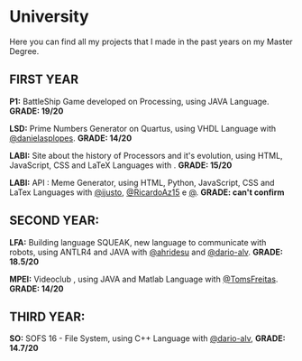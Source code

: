 # University

Here you can find all my projects that I made in the past years on my Master Degree.

## FIRST YEAR
**P1:** BattleShip Game developed on Processing, using JAVA Language. **GRADE: 19/20**

**LSD:** Prime Numbers Generator on Quartus, using VHDL Language with [@danielasplopes](https://github.com/danielasplopes). **GRADE: 14/20**

**LABI:** Site about the history of Processors and it's evolution, using HTML, JavaScript, CSS and LaTeX Languages with . **GRADE: 15/20**

**LABI:** API : Meme Generator, using HTML, Python, JavaScript, CSS and LaTex Languages with [@ijusto](https://github.com/ijusto), [@RicardoAz15](https://github.com/RicardoAz15) e [@](https://github.com/). **GRADE: can't confirm**

## SECOND YEAR:
**LFA:** Building language SQUEAK, new language to communicate with robots, using ANTLR4 and JAVA with [@ahridesu](https://github.com/ahridesu) and [@dario-alv](https://github.com/dario-alv). **GRADE: 18.5/20**

**MPEI:** Videoclub , using JAVA and Matlab Language with [@TomsFreitas](https://github.com/TomsFreitas). **GRADE: 14/20**

## THIRD YEAR:
**SO:** SOFS 16 - File System, using C++ Language with [@dario-alv](https://github.com/dario-alv), **GRADE: 14.7/20**
